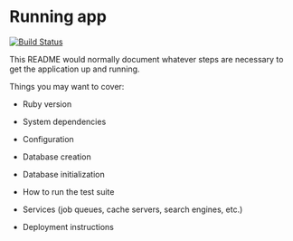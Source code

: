 # Running app
[![Build Status](https://travis-ci.org/ifricker/running_app.svg?branch=development)](https://travis-ci.org/ifricker/running_app)

This README would normally document whatever steps are necessary to get the
application up and running.

Things you may want to cover:

* Ruby version

* System dependencies

* Configuration

* Database creation

* Database initialization

* How to run the test suite

* Services (job queues, cache servers, search engines, etc.)

* Deployment instructions
